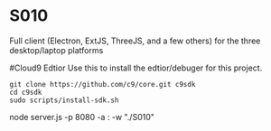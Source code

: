 # S010
Full client (Electron, ExtJS, ThreeJS, and a few others) for the three desktop/laptop platforms

#Cloud9 Edtior
Use this to install the edtior/debuger for this project.

	git clone https://github.com/c9/core.git c9sdk
	cd c9sdk
	sudo scripts/install-sdk.sh

 

node server.js -p 8080 -a : -w "./S010"

